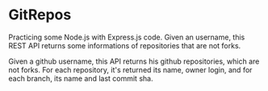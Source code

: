 # GitRepos
Practicing some Node.js with Express.js code. Given an username, this REST API returns some informations of repositories that are not forks.

Given a github username, this API returns his github repositories, which are not forks. For each repository, it's returned its name, owner login, and for each branch, its name and last commit sha.
